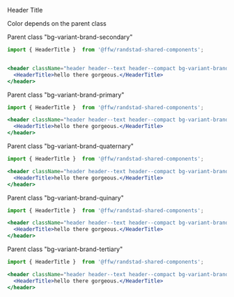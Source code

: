 Header Title

Color depends on the parent class

Parent class "bg-variant-brand-secondary"
```jsx
import { HeaderTitle }  from '@ffw/randstad-shared-components';


<header className="header header--text header--compact bg-variant-brand-secondary">
  <HeaderTitle>hello there gorgeous.</HeaderTitle>
</header>
```

Parent class "bg-variant-brand-primary"
```jsx
import { HeaderTitle }  from '@ffw/randstad-shared-components';

<header className="header header--text header--compact bg-variant-brand-primary">
  <HeaderTitle>hello there gorgeous.</HeaderTitle>
</header>
```

Parent class "bg-variant-brand-quaternary"

```jsx
import { HeaderTitle }  from '@ffw/randstad-shared-components';

<header className="header header--text header--compact bg-variant-brand-quaternary">
  <HeaderTitle>hello there gorgeous.</HeaderTitle>
</header>
```

Parent class "bg-variant-brand-quinary"

```jsx
import { HeaderTitle }  from '@ffw/randstad-shared-components';

<header className="header header--text header--compact bg-variant-brand-quinary">
  <HeaderTitle>hello there gorgeous.</HeaderTitle>
</header>
```

Parent class "bg-variant-brand-tertiary"

```jsx
import { HeaderTitle }  from '@ffw/randstad-shared-components';

<header className="header header--text header--compact bg-variant-brand-tertiary">
  <HeaderTitle>hello there gorgeous.</HeaderTitle>
</header>
```

